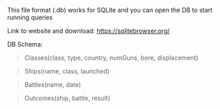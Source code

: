 This file format (.db) works for SQLite and you can open the DB to start running queries 

Link to website and download: https://sqlitebrowser.org/


DB Schema:

>Classes(class, type, country, numGuns, bore, displacement)  

>Ships(name, class, launched) 

>Battles(name, date) 

>Outcomes(ship, battle, result)
